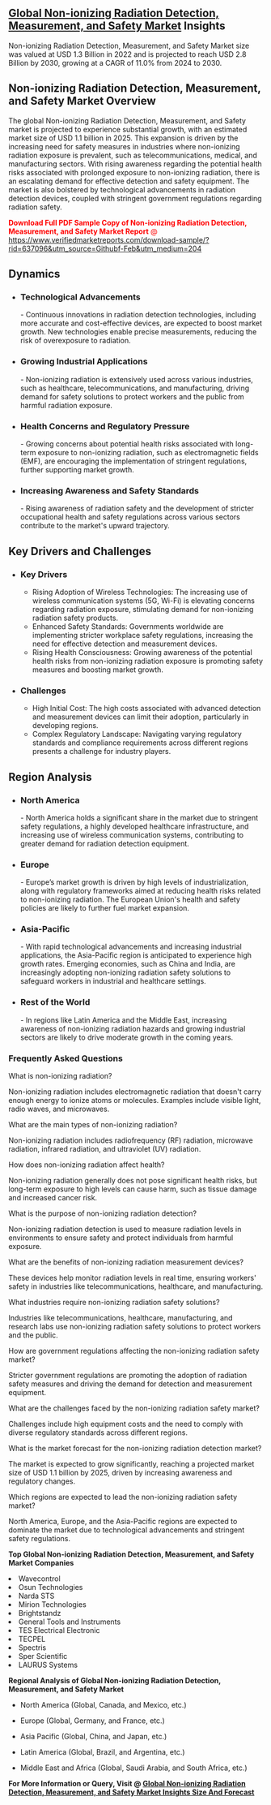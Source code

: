 <h2><a href="https://www.verifiedmarketreports.com/download-sample/?rid=637096&amp;utm_source=Githubf&amp;utm_medium=204" target="_blank">Global Non-ionizing Radiation Detection, Measurement, and Safety Market</a> Insights</h2><p>Non-ionizing Radiation Detection, Measurement, and Safety Market size was valued at USD 1.3 Billion in 2022 and is projected to reach USD 2.8 Billion by 2030, growing at a CAGR of 11.0% from 2024 to 2030.</p><p> <h2>Non-ionizing Radiation Detection, Measurement, and Safety Market Overview</h2> <p>The global Non-ionizing Radiation Detection, Measurement, and Safety market is projected to experience substantial growth, with an estimated market size of USD 1.1 billion in 2025. This expansion is driven by the increasing need for safety measures in industries where non-ionizing radiation exposure is prevalent, such as telecommunications, medical, and manufacturing sectors. With rising awareness regarding the potential health risks associated with prolonged exposure to non-ionizing radiation, there is an escalating demand for effective detection and safety equipment. The market is also bolstered by technological advancements in radiation detection devices, coupled with stringent government regulations regarding radiation safety.</p> <p><p><span class=""><span style="color: #ff0000;"><strong>Download Full PDF Sample Copy of Non-ionizing Radiation Detection, Measurement, and Safety Market Report</strong> @ </span><a href="https://www.verifiedmarketreports.com/download-sample/?rid=637096&amp;utm_source=Githubf-Feb&amp;utm_medium=204" target="_blank">https://www.verifiedmarketreports.com/download-sample/?rid=637096&amp;utm_source=Githubf-Feb&amp;utm_medium=204</a></span></p></p> <h2>Dynamics</h2> <ul> <li><h3>Technological Advancements</h3> - Continuous innovations in radiation detection technologies, including more accurate and cost-effective devices, are expected to boost market growth. New technologies enable precise measurements, reducing the risk of overexposure to radiation.</li> <li><h3>Growing Industrial Applications</h3> - Non-ionizing radiation is extensively used across various industries, such as healthcare, telecommunications, and manufacturing, driving demand for safety solutions to protect workers and the public from harmful radiation exposure.</li> <li><h3>Health Concerns and Regulatory Pressure</h3> - Growing concerns about potential health risks associated with long-term exposure to non-ionizing radiation, such as electromagnetic fields (EMF), are encouraging the implementation of stringent regulations, further supporting market growth.</li> <li><h3>Increasing Awareness and Safety Standards</h3> - Rising awareness of radiation safety and the development of stricter occupational health and safety regulations across various sectors contribute to the market's upward trajectory.</li> </ul> <h2>Key Drivers and Challenges</h2> <ul> <li><h3>Key Drivers</h3> <ul> <li>Rising Adoption of Wireless Technologies: The increasing use of wireless communication systems (5G, Wi-Fi) is elevating concerns regarding radiation exposure, stimulating demand for non-ionizing radiation safety products.</li> <li>Enhanced Safety Standards: Governments worldwide are implementing stricter workplace safety regulations, increasing the need for effective detection and measurement devices.</li> <li>Rising Health Consciousness: Growing awareness of the potential health risks from non-ionizing radiation exposure is promoting safety measures and boosting market growth.</li> </ul> </li> <li><h3>Challenges</h3> <ul> <li>High Initial Cost: The high costs associated with advanced detection and measurement devices can limit their adoption, particularly in developing regions.</li> <li>Complex Regulatory Landscape: Navigating varying regulatory standards and compliance requirements across different regions presents a challenge for industry players.</li> </ul> </li> </ul> <h2>Region Analysis</h2> <ul> <li><h3>North America</h3> - North America holds a significant share in the market due to stringent safety regulations, a highly developed healthcare infrastructure, and increasing use of wireless communication systems, contributing to greater demand for radiation detection equipment.</li> <li><h3>Europe</h3> - Europe’s market growth is driven by high levels of industrialization, along with regulatory frameworks aimed at reducing health risks related to non-ionizing radiation. The European Union's health and safety policies are likely to further fuel market expansion.</li> <li><h3>Asia-Pacific</h3> - With rapid technological advancements and increasing industrial applications, the Asia-Pacific region is anticipated to experience high growth rates. Emerging economies, such as China and India, are increasingly adopting non-ionizing radiation safety solutions to safeguard workers in industrial and healthcare settings.</li> <li><h3>Rest of the World</h3> - In regions like Latin America and the Middle East, increasing awareness of non-ionizing radiation hazards and growing industrial sectors are likely to drive moderate growth in the coming years.</li> </ul> <h3>Frequently Asked Questions</h3> <p>What is non-ionizing radiation?</p> <p>Non-ionizing radiation includes electromagnetic radiation that doesn't carry enough energy to ionize atoms or molecules. Examples include visible light, radio waves, and microwaves.</p> <p>What are the main types of non-ionizing radiation?</p> <p>Non-ionizing radiation includes radiofrequency (RF) radiation, microwave radiation, infrared radiation, and ultraviolet (UV) radiation.</p> <p>How does non-ionizing radiation affect health?</p> <p>Non-ionizing radiation generally does not pose significant health risks, but long-term exposure to high levels can cause harm, such as tissue damage and increased cancer risk.</p> <p>What is the purpose of non-ionizing radiation detection?</p> <p>Non-ionizing radiation detection is used to measure radiation levels in environments to ensure safety and protect individuals from harmful exposure.</p> <p>What are the benefits of non-ionizing radiation measurement devices?</p> <p>These devices help monitor radiation levels in real time, ensuring workers' safety in industries like telecommunications, healthcare, and manufacturing.</p> <p>What industries require non-ionizing radiation safety solutions?</p> <p>Industries like telecommunications, healthcare, manufacturing, and research labs use non-ionizing radiation safety solutions to protect workers and the public.</p> <p>How are government regulations affecting the non-ionizing radiation safety market?</p> <p>Stricter government regulations are promoting the adoption of radiation safety measures and driving the demand for detection and measurement equipment.</p> <p>What are the challenges faced by the non-ionizing radiation safety market?</p> <p>Challenges include high equipment costs and the need to comply with diverse regulatory standards across different regions.</p> <p>What is the market forecast for the non-ionizing radiation detection market?</p> <p>The market is expected to grow significantly, reaching a projected market size of USD 1.1 billion by 2025, driven by increasing awareness and regulatory changes.</p> <p>Which regions are expected to lead the non-ionizing radiation safety market?</p> <p>North America, Europe, and the Asia-Pacific regions are expected to dominate the market due to technological advancements and stringent safety regulations.</p> </p><p><strong>Top Global Non-ionizing Radiation Detection, Measurement, and Safety Market Companies</strong></p><div data-test-id=""><p><li>Wavecontrol</li><li> Osun Technologies</li><li> Narda STS</li><li> Mirion Technologies</li><li> Brightstandz</li><li> General Tools and Instruments</li><li> TES Electrical Electronic</li><li> TECPEL</li><li> Spectris</li><li> Sper Scientific</li><li> LAURUS Systems</li></p><div><strong>Regional Analysis of&nbsp;Global Non-ionizing Radiation Detection, Measurement, and Safety Market</strong></div><ul><li dir="ltr"><p dir="ltr">North America&nbsp;(Global, Canada, and Mexico, etc.)</p></li><li dir="ltr"><p dir="ltr">Europe (Global, Germany, and France, etc.)</p></li><li dir="ltr"><p dir="ltr">Asia Pacific&nbsp;(Global, China, and Japan, etc.)</p></li><li dir="ltr"><p dir="ltr">Latin America&nbsp;(Global, Brazil, and Argentina, etc.)</p></li><li dir="ltr">Middle East and Africa&nbsp;(Global, Saudi Arabia, and South Africa, etc.)</li></ul><p><strong>For More Information or Query, Visit @&nbsp;</strong><strong><a href="https://www.verifiedmarketreports.com/product/non-ionizing-radiation-detection-measurement-and-safety-market/?utm_source=Githubf&amp;utm_medium=204" target="_blank">Global Non-ionizing Radiation Detection, Measurement, and Safety Market Insights Size And Forecast</a></strong></p></div>

